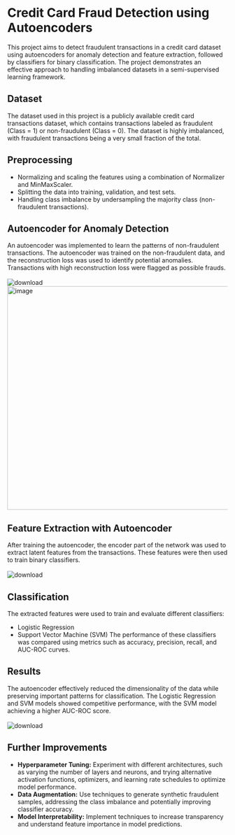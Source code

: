 # Credit Card Fraud Detection using Autoencoders
This project aims to detect fraudulent transactions in a credit card dataset using autoencoders for anomaly detection and feature extraction, followed by classifiers for binary classification. The project demonstrates an effective approach to handling imbalanced datasets in a semi-supervised learning framework.

## Dataset
The dataset used in this project is a publicly available credit card transactions dataset, which contains transactions labeled as fraudulent (Class = 1) or non-fraudulent (Class = 0). The dataset is highly imbalanced, with fraudulent transactions being a very small fraction of the total.

## Preprocessing
*  Normalizing and scaling the features using a combination of Normalizer and MinMaxScaler.
*  Splitting the data into training, validation, and test sets.
*  Handling class imbalance by undersampling the majority class (non-fraudulent transactions).

## Autoencoder for Anomaly Detection
An autoencoder was implemented to learn the patterns of non-fraudulent transactions. The autoencoder was trained on the non-fraudulent data, and the reconstruction loss was used to identify potential anomalies. Transactions with high reconstruction loss were flagged as possible frauds.
<br><br>
![download](https://github.com/user-attachments/assets/74e6d4f0-e702-472e-8f98-e288a3ba6286)
<img width="511" alt="image" src="https://github.com/user-attachments/assets/aef82e1c-cb42-40eb-8f96-78d93325f6e3">

## Feature Extraction with Autoencoder
After training the autoencoder, the encoder part of the network was used to extract latent features from the transactions. These features were then used to train binary classifiers. 
<br><br>
![download](https://github.com/user-attachments/assets/28010349-7edb-4968-9dc8-581e3dd5e60c)

## Classification
The extracted features were used to train and evaluate different classifiers:
*  Logistic Regression
*  Support Vector Machine (SVM)
The performance of these classifiers was compared using metrics such as accuracy, precision, recall, and AUC-ROC curves.

## Results
The autoencoder effectively reduced the dimensionality of the data while preserving important patterns for classification. The Logistic Regression and SVM models showed competitive performance, with the SVM model achieving a higher AUC-ROC score.
<br><br>
![download](https://github.com/user-attachments/assets/f93c8c0d-ff7a-4c23-a80e-8513f1d63840)

## Further Improvements 
*  **Hyperparameter Tuning:** Experiment with different architectures, such as varying the number of layers and neurons, and trying alternative activation functions, optimizers, and learning rate schedules to optimize model performance.
*  **Data Augmentation:** Use techniques to generate synthetic fraudulent samples, addressing the class imbalance and potentially improving classifier accuracy.
*  **Model Interpretability:** Implement techniques to increase transparency and understand feature importance in model predictions.
